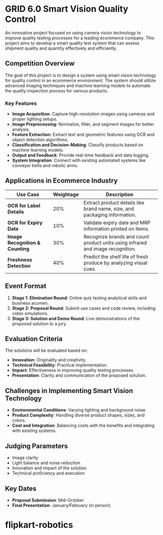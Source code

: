 # GRID 6.0 Smart Vision Quality Control

An innovative project focused on using camera vision technology to improve quality testing processes for a leading ecommerce company. This project aims to develop a smart quality test system that can assess shipment quality and quantity effectively and efficiently.

## Competition Overview

The goal of this project is to design a system using smart vision technology for quality control in an ecommerce environment. The system should utilize advanced imaging techniques and machine learning models to automate the quality inspection process for various products.

### Key Features
- **Image Acquisition**: Capture high-resolution images using cameras and proper lighting setups.
- **Image Preprocessing**: Normalize, filter, and segment images for better analysis.
- **Feature Extraction**: Extract text and geometric features using OCR and object detection algorithms.
- **Classification and Decision-Making**: Classify products based on machine learning models.
- **Output and Feedback**: Provide real-time feedback and data logging.
- **System Integration**: Connect with existing automated systems like conveyor belts and robotic arms.

## Applications in Ecommerce Industry

| Use Case                          | Weightage | Description                                                                 |
| ---------------------------------- | --------- | --------------------------------------------------------------------------- |
| **OCR for Label Details**          | 20%       | Extract product details like brand name, size, and packaging information.    |
| **OCR for Expiry Date**            | 10%       | Validate expiry date and MRP information printed on items.                   |
| **Image Recognition & Counting**   | 30%       | Recognize brands and count product units using infrared and image recognition.|
| **Freshness Detection**            | 40%       | Predict the shelf life of fresh produce by analyzing visual cues.            |

## Event Format

1. **Stage 1: Elimination Round**: Online quiz testing analytical skills and business acumen.
2. **Stage 2: Proposal Round**: Submit use cases and code review, including video simulations.
3. **Stage 3: Solution and Demo Round**: Live demonstrations of the proposed solution to a jury.

## Evaluation Criteria

The solutions will be evaluated based on:
- **Innovation**: Originality and creativity.
- **Technical Feasibility**: Practical implementation.
- **Impact**: Effectiveness in improving quality testing processes.
- **Presentation**: Clarity and communication of the proposed solution.

## Challenges in Implementing Smart Vision Technology
- **Environmental Conditions**: Varying lighting and background noise.
- **Product Complexity**: Handling diverse product shapes, sizes, and colors.
- **Cost and Integration**: Balancing costs with the benefits and integrating with existing systems.

## Judging Parameters
- Image clarity
- Light balance and noise reduction
- Innovation and impact of the solution
- Technical proficiency and execution

## Key Dates
- **Proposal Submission**: Mid-October
- **Final Presentation**: January/February (in person)
# flipkart-robotics
